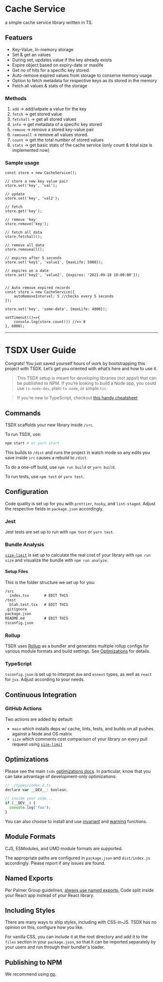 # Cache Service

a simple cache service library written in TS.

## Featuers

- Key-Value, In-memory storage
- Set & get an values
- During set, updates value if the key already exists
- Expire object based on expiry-date or maxlife
- Get no of hits for a specific key stored.
- Auto-remove expired values from storage to conserve memory usage
- Option to fetch metadata for respective keys as its stored in the memory
- Fetch all values & stats of the storage

### Methods

1. `add` -> add/udpate a value for the key
2. `fetch` -> get stored value
3. `fetchall` -> get all stored values
4. `info` -> get metadata of a specific key stored
5. `remove` -> remove a stored key-value pair
6. `removeall` -> remove all values stored.
7. `count` -> get the total number of stored values
8. `stats` -> get basic stats of the cache service (only count & total size is implemented now)

### Sample usage

```
const store = new CacheService();

// store a new key value pair
store.set('key', 'val');

// update
store.set('key', 'val2');

// fetch
store.get('key');

// remove 'key'
store.remove('key');

// fetch all data
store.fetchall();

// remove all data
store.removeall();

// expires after 5 seconds
store.set('key1', 'value1', {maxLife: 5000});

// expires on a date
store.set('key2', 'value2', {expires: '2021-09-10 10:00:00'});


// Auto remove expired records
const store = new CacheService({
    autoRemoveIntervel: 5 //checks every 5 seconds
});

store.set('key', 'some-data', {maxLife: 4000});

setTimeout(()=>{
    console.log(store.count()) //=> 0
}, 6000);

```

---

# TSDX User Guide

Congrats! You just saved yourself hours of work by bootstrapping this project with TSDX. Let’s get you oriented with what’s here and how to use it.

> This TSDX setup is meant for developing libraries (not apps!) that can be published to NPM. If you’re looking to build a Node app, you could use `ts-node-dev`, plain `ts-node`, or simple `tsc`.

> If you’re new to TypeScript, checkout [this handy cheatsheet](https://devhints.io/typescript)

## Commands

TSDX scaffolds your new library inside `/src`.

To run TSDX, use:

```bash
npm start # or yarn start
```

This builds to `/dist` and runs the project in watch mode so any edits you save inside `src` causes a rebuild to `/dist`.

To do a one-off build, use `npm run build` or `yarn build`.

To run tests, use `npm test` or `yarn test`.

## Configuration

Code quality is set up for you with `prettier`, `husky`, and `lint-staged`. Adjust the respective fields in `package.json` accordingly.

### Jest

Jest tests are set up to run with `npm test` or `yarn test`.

### Bundle Analysis

[`size-limit`](https://github.com/ai/size-limit) is set up to calculate the real cost of your library with `npm run size` and visualize the bundle with `npm run analyze`.

#### Setup Files

This is the folder structure we set up for you:

```txt
/src
  index.tsx       # EDIT THIS
/test
  blah.test.tsx   # EDIT THIS
.gitignore
package.json
README.md         # EDIT THIS
tsconfig.json
```

### Rollup

TSDX uses [Rollup](https://rollupjs.org) as a bundler and generates multiple rollup configs for various module formats and build settings. See [Optimizations](#optimizations) for details.

### TypeScript

`tsconfig.json` is set up to interpret `dom` and `esnext` types, as well as `react` for `jsx`. Adjust according to your needs.

## Continuous Integration

### GitHub Actions

Two actions are added by default:

- `main` which installs deps w/ cache, lints, tests, and builds on all pushes against a Node and OS matrix
- `size` which comments cost comparison of your library on every pull request using [`size-limit`](https://github.com/ai/size-limit)

## Optimizations

Please see the main `tsdx` [optimizations docs](https://github.com/palmerhq/tsdx#optimizations). In particular, know that you can take advantage of development-only optimizations:

```js
// ./types/index.d.ts
declare var __DEV__: boolean;

// inside your code...
if (__DEV__) {
  console.log('foo');
}
```

You can also choose to install and use [invariant](https://github.com/palmerhq/tsdx#invariant) and [warning](https://github.com/palmerhq/tsdx#warning) functions.

## Module Formats

CJS, ESModules, and UMD module formats are supported.

The appropriate paths are configured in `package.json` and `dist/index.js` accordingly. Please report if any issues are found.

## Named Exports

Per Palmer Group guidelines, [always use named exports.](https://github.com/palmerhq/typescript#exports) Code split inside your React app instead of your React library.

## Including Styles

There are many ways to ship styles, including with CSS-in-JS. TSDX has no opinion on this, configure how you like.

For vanilla CSS, you can include it at the root directory and add it to the `files` section in your `package.json`, so that it can be imported separately by your users and run through their bundler's loader.

## Publishing to NPM

We recommend using [np](https://github.com/sindresorhus/np).
